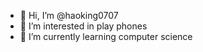 - 👋 Hi, I’m @haoking0707
- 👀 I’m interested in play phones 
- 🌱 I’m currently learning computer  science

<!---
haoking0707/haoking0707 is a ✨ special ✨ repository because its `README.md` (this file) appears on your GitHub profile.
You can click the Preview link to take a look at your changes.
--->
